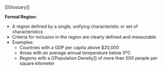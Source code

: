 [[Glossary]]

**Formal Region:**

* A region defined by a single, unifying characteristic or set of characteristics
* Criteria for inclusion in the region are clearly defined and measurable
* Examples:
    * Countries with a GDP per capita above $20,000
    * Areas with an average annual temperature below 0°C
    * Regions with a [[Population Density]] of more than 500 people per square kilometer